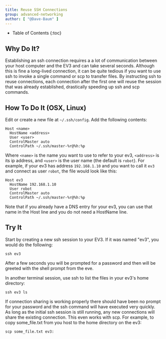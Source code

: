 ```yaml
---
title: Reuse SSH Connections
group: advanced-networking
author: [ "@Dave-Baum" ]
---
```


* Table of Contents
{:toc}

## Why Do It?

Establishing an ssh connection requires a a lot of communication between your host computer
and the EV3 and can take several seconds.  Although this is fine a long-lived connection,
it can be quite tedious if you want to use ssh to invoke a single command or scp to transfer
files.  By instructing ssh to reuse connections, each connection after the first one will
reuse the session that was already established, drastically speeding up ssh and scp commands.

## How To Do It (OSX, Linux)

Edit or create a new file at `~/.ssh/config`.  Add the following contents:

    Host <name>
      HostName <address>
      User <user>
      ControlMaster auto
      ControlPath ~/.ssh/master-%r@%h:%p

Where `<name>` is the name you want to use to refer to your ev3, `<address>` is its ip address, and `<user>` is
the user name (the default is `robot`).  For example, if your ev3 has address `192.168.1.10` and you want to
call it `ev3` and connect as user `robot`, the file would look like this:

    Host ev3
      HostName 192.168.1.10
      User robot
      ControlMaster auto
      ControlPath ~/.ssh/master-%r@%h:%p

Note that if you already have a DNS entry for your ev3, you can use that name in the Host line and you do
not need a HostName line.

## Try It

Start by creating a new ssh session to your EV3.  If it was named "ev3", you would do the following:

    ssh ev3

After a few seconds you will be prompted for a password and then will be greeted with the shell
prompt from the eve.

In another terminal session, use ssh to list the files in your ev3's home directory:

    ssh ev3 ls

If connection sharing is working properly there should have been no prompt for your password and
the ssh command will have executed very quickly.  As long as the initial ssh session is still running,
any new connections will share the existing connection.  This even works with scp.  For example,
to copy some_file.txt from you host to the home directory on the ev3:

    scp some_file.txt ev3:
